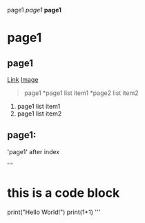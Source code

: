 page1
*page1*
**page1**
# page1
## page1
[Link](https://8832.github.io/cse15l-lab-reports/index.html)
[Image](http://url/a.png)
> page1
*page1 list item1
*page2 list item2
1. page1 list item1
2. page1 list item2

page1:
---

'page1' after index

'''
# this is a code block
print("Hello World!")
print(1+1)
'''

